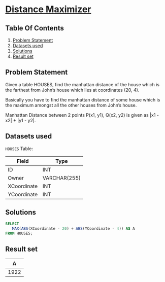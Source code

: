 # [Distance Maximizer](https://www.interviewbit.com/problems/distance-maximizer/)

## Table Of Contents
1. [Problem Statement](#problem-statement)
2. [Datasets used](#datasets-used)
3. [Solutions](#solutions)
4. [Result set](#result-set)

## Problem Statement

Given a table HOUSES, find the manhattan distance of the house which is the farthest from John’s house which lies at coordinates (20, 4).

Basically you have to find the manhattan distance of some house which is the maximum amongst all the other houses from John’s house.

Manhattan Distance between 2 points P(x1, y1), Q(x2, y2) is given as |x1 - x2| + |y1 - y2|.

## Datasets used

```HOUSES``` Table:

| Field       | Type         |
| ----------- | ------------ |
| ID          | INT          |
| Owner       | VARCHAR(255) |
| XCoordinate | INT          |
| YCoordinate | INT          |

## Solutions

```sql
SELECT
   MAX(ABS(XCoordinate - 20) + ABS(YCoordinate - 4)) AS A
FROM HOUSES;
```

## Result set

| **A** |
| ----- |
| 1922  |